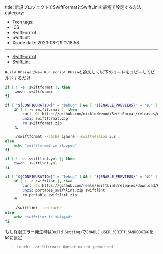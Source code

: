 title: 新規プロジェクトでSwiftFormatとSwiftLintを最短で設定する方法
category:
  - Tech
tags:
  - iOS
  - SwiftFormat
  - SwiftLint
  - Xcode
date: 2023-08-29 11:18:58
---
- [SwiftFormat](https://github.com/nicklockwood/SwiftFormat)
- [SwiftLint](https://github.com/realm/SwiftLint)

`Build Phases`で`New Run Script Phase`を追加して以下のコードをコピーしてビルドするだけ

```sh
if [ ! -e .swiftformat ]; then
    touch .swiftformat
fi

if [ "${CONFIGURATION}" = "Debug" ] && [ "${ENABLE_PREVIEWS}" = "NO" ]; then
    if [ ! -e swiftformat ]; then
        curl -OL https://github.com/nicklockwood/SwiftFormat/releases/download/0.52.2/swiftformat.zip
        unzip swiftformat.zip
        rm swiftformat.zip
    fi

    ./swiftformat --cache ignore --swiftversion 5.8 .
else 
    echo "swiftformat in skipped"
fi

if [ ! -e .swiftlint.yml ]; then
    touch .swiftlint.yml
fi

if [ "${CONFIGURATION}" = "Debug" ] && [ "${ENABLE_PREVIEWS}" = "NO" ]; then
    if [ ! -e swiftlint ]; then
        curl -OL https://github.com/realm/SwiftLint/releases/download/0.52.4/portable_swiftlint.zip
        unzip portable_swiftlint.zip swiftlint
        rm portable_swiftlint.zip
    fi

    ./swiftlint --no-cache
else 
    echo "swiftlint in skipped"
fi
```

もし権限エラー発生時は`Build Settings`で`ENABLE_USER_SCRIPT_SANDBOXING`を`NO`に設定

> `touch: .swiftformat: Operation not permitted`

